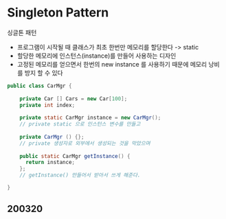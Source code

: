 # Singleton Pattern 
싱글톤 패턴
- 프로그램이 시작될 때 클래스가 최초 한번만 메모리를 할당한다 -> static
- 할당한 메모리에 인스턴스(instance)를 만들어 사용하는 디자인
- 고정된 메모리를 얻으면서 한번의 new instance 를 사용하기 때문에 메모리 낭비를 방지 할 수 있다

```java
public class CarMgr {
  
    private Car [] Cars = new Car[100];
    private int index;
    
    private static CarMgr instance = new CarMgr();
    // private static 으로 인스턴스 변수를 만들고
    
    private CarMgr () {};
    // private 생성자로 외부에서 생성되는 것을 막았으며
    
    public static CarMgr getInstance() {
      return instance;
    };
    // getInstance() 만들어서 받아서 쓰게 해준다.

}
```

## 200320

